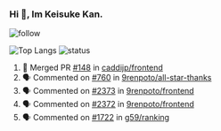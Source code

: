 ### Hi 👋, Im Keisuke Kan.

<!--
**9renpoto/9renpoto** is a ✨ _special_ ✨ repository because its `README.md` (this file) appears on your GitHub profile.

Here are some ideas to get you started:

- 🔭 I’m currently working on ...
- 🌱 I’m currently learning ...
- 👯 I’m looking to collaborate on ...
- 🤔 I’m looking for help with ...
- 💬 Ask me about ...
- 📫 How to reach me: ...
- 😄 Pronouns: ...
- ⚡ Fun fact: ...
-->

![follow](https://img.shields.io/github/followers/9renpoto?label=Follow&style=social)

![Top Langs](https://github-readme-stats.vercel.app/api/top-langs/?username=9renpoto&hide=html&layout=compact)
![status](https://github-readme-stats.vercel.app/api?username=9renpoto&show_icons=true&count_private=true&hide=issues,contribs)

<!--START_SECTION:activity-->
1. 🎉 Merged PR [#148](https://github.com/caddijp/frontend/pull/148) in [caddijp/frontend](https://github.com/caddijp/frontend)
2. 🗣 Commented on [#760](https://github.com/9renpoto/all-star-thanks/issues/760) in [9renpoto/all-star-thanks](https://github.com/9renpoto/all-star-thanks)
3. 🗣 Commented on [#2373](https://github.com/9renpoto/frontend/issues/2373) in [9renpoto/frontend](https://github.com/9renpoto/frontend)
4. 🗣 Commented on [#2372](https://github.com/9renpoto/frontend/issues/2372) in [9renpoto/frontend](https://github.com/9renpoto/frontend)
5. 🗣 Commented on [#1722](https://github.com/g59/ranking/issues/1722) in [g59/ranking](https://github.com/g59/ranking)
<!--END_SECTION:activity-->

